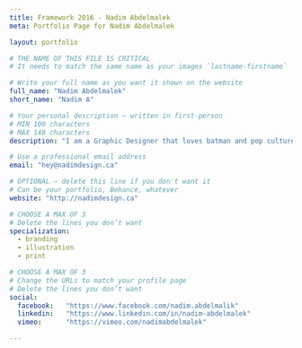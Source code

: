 ```yaml
---
title: Framework 2016 - Nadim Abdelmalek
meta: Portfolio Page for Nadim Abdelmalek

layout: portfolio

# THE NAME OF THIS FILE IS CRITICAL
# It needs to match the same name as your images `lastname-firstname`

# Write your full name as you want it shown on the website
full_name: "Nadim Abdelmalek"
short_name: "Nadim A"

# Your personal description — written in first-person
# MIN 100 characters
# MAX 140 characters
description: "I am a Graphic Designer that loves batman and pop culture, I specialize in branding and illustration."

# Use a professional email address
email: "hey@nadimdesign.ca"

# OPTIONAL — delete this line if you don't want it
# Can be your portfolio, Behance, whatever
website: "http://nadimdesign.ca"

# CHOOSE A MAX OF 3
# Delete the lines you don’t want
specialization:
  - branding
  - illustration
  - print

# CHOOSE A MAX OF 3
# Change the URLs to match your profile page
# Delete the lines you don’t want
social:
  facebook:   "https://www.facebook.com/nadim.abdelmalik"
  linkedin:   "https://www.linkedin.com/in/nadim-abdelmalek"
  vimeo:      "https://vimeo.com/nadimabdelmalek"

---
```


